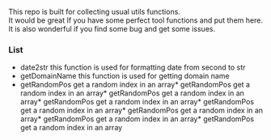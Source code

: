 This repo is built for collecting usual utils functions.  
It would be great If you have some perfect tool functions and put them here.
It is also wonderful if you find some bug and get some issues.

### List
* date2str  this function is used for formatting date from second to str
* getDomainName  this function is used for getting domain name
* getRandomPos get a random index in an array* getRandomPos get a random index in an array* getRandomPos get a random index in an array* getRandomPos get a random index in an array* getRandomPos get a random index in an array* getRandomPos get a random index in an array* getRandomPos get a random index in an array* getRandomPos get a random index in an array

